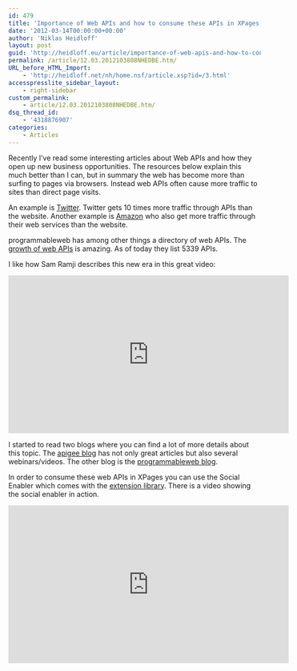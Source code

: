 ```yaml
---
id: 479
title: 'Importance of Web APIs and how to consume these APIs in XPages'
date: '2012-03-14T00:00:00+00:00'
author: 'Niklas Heidloff'
layout: post
guid: 'http://heidloff.eu/article/importance-of-web-apis-and-how-to-consume-these-apis-in-xpages/'
permalink: /article/12.03.2012103808NHEDBE.htm/
URL_before_HTML_Import:
    - 'http://heidloff.net/nh/home.nsf/article.xsp?id=/3.html'
accesspresslite_sidebar_layout:
    - right-sidebar
custom_permalink:
    - article/12.03.2012103808NHEDBE.htm/
dsq_thread_id:
    - '4318876907'
categories:
    - Articles
---
```


Recently I’ve read some interesting articles about Web APIs and how they open up new business opportunities. The resources below explain this much better than I can, but in summary the web has become more than surfing to pages via browsers. Instead web APIs often cause more traffic to sites than direct page visits.

An example is [Twitter](http://blog.programmableweb.com/2007/09/10/twitter-api-traffic-is-10x-twitters-site/). Twitter gets 10 times more traffic through APIs than the website. Another example is [Amazon](http://www.trinitude.com/web/2009/03/01/the-growth-of-open-apis-more-evidence-that-web-services-drive-network-effects-2/) who also get more traffic through their web services than the website.

programmableweb has among other things a directory of web APIs. The [growth of web APIs](http://blog.programmableweb.com/2012/02/06/5000-apis-facebook-google-and-twitter-are-changing-the-web/) is amazing. As of today they list 5339 APIs.

I like how Sam Ramji describes this new era in this great video:

<iframe allowfullscreen="" frameborder="0" height="315" mozallowfullscreen="" src="http://player.vimeo.com/video/11690980?title=0&byline=0&portrait=0" webkitallowfullscreen="" width="560"></iframe>

I started to read two blogs where you can find a lot of more details about this topic. The [apigee blog](http://blog.apigee.com/) has not only great articles but also several webinars/videos. The other blog is the [programmableweb blog](http://blog.programmableweb.com/).

In order to consume these web APIs in XPages you can use the Social Enabler which comes with the [extension library](http://extlib.openntf.org/). There is a video showing the social enabler in action.

<iframe allowfullscreen="" frameborder="0" height="315" src="http://www.youtube.com/embed/UAmgqP20Okw?rel=0" width="560"></iframe>